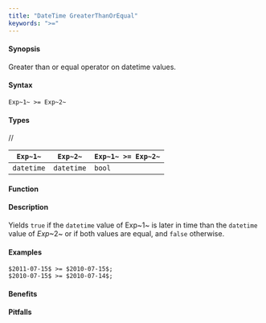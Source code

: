 ```yaml
---
title: "DateTime GreaterThanOrEqual"
keywords: ">="
---
```


#### Synopsis

Greater than or equal operator on datetime values.

#### Syntax

`Exp~1~ >= Exp~2~`

#### Types

//

| `Exp~1~`      | `Exp~2~`      | `Exp~1~ >= Exp~2~`  |
| --- | --- | --- |
| `datetime`     |  `datetime`    | `bool`                |


#### Function

#### Description

Yields `true` if the `datetime` value of Exp~1~ is later in time than the `datetime` value
of _Exp_~2~ or if both values are equal, and `false` otherwise.

#### Examples

```rascal-shell
$2011-07-15$ >= $2010-07-15$;
$2010-07-15$ >= $2010-07-14$;
```

#### Benefits

#### Pitfalls


